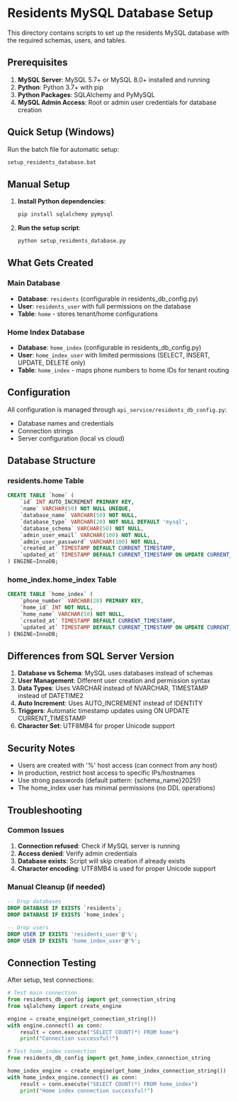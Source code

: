 # Residents MySQL Database Setup

This directory contains scripts to set up the residents MySQL database with the required schemas, users, and tables.

## Prerequisites

1. **MySQL Server**: MySQL 5.7+ or MySQL 8.0+ installed and running
2. **Python**: Python 3.7+ with pip
3. **Python Packages**: SQLAlchemy and PyMySQL
4. **MySQL Admin Access**: Root or admin user credentials for database creation

## Quick Setup (Windows)

Run the batch file for automatic setup:

```bash
setup_residents_database.bat
```

## Manual Setup

1. **Install Python dependencies**:
   ```bash
   pip install sqlalchemy pymysql
   ```

2. **Run the setup script**:
   ```bash
   python setup_residents_database.py
   ```

## What Gets Created

### Main Database
- **Database**: `residents` (configurable in residents_db_config.py)
- **User**: `residents_user` with full permissions on the database
- **Table**: `home` - stores tenant/home configurations

### Home Index Database  
- **Database**: `home_index` (configurable in residents_db_config.py)
- **User**: `home_index_user` with limited permissions (SELECT, INSERT, UPDATE, DELETE only)
- **Table**: `home_index` - maps phone numbers to home IDs for tenant routing

## Configuration

All configuration is managed through `api_service/residents_db_config.py`:

- Database names and credentials
- Connection strings
- Server configuration (local vs cloud)

## Database Structure

### residents.home Table
```sql
CREATE TABLE `home` (
    `id` INT AUTO_INCREMENT PRIMARY KEY,
    `name` VARCHAR(50) NOT NULL UNIQUE,
    `database_name` VARCHAR(50) NOT NULL,
    `database_type` VARCHAR(20) NOT NULL DEFAULT 'mysql',
    `database_schema` VARCHAR(50) NOT NULL,
    `admin_user_email` VARCHAR(100) NOT NULL,
    `admin_user_password` VARCHAR(100) NOT NULL,
    `created_at` TIMESTAMP DEFAULT CURRENT_TIMESTAMP,
    `updated_at` TIMESTAMP DEFAULT CURRENT_TIMESTAMP ON UPDATE CURRENT_TIMESTAMP
) ENGINE=InnoDB;
```

### home_index.home_index Table
```sql
CREATE TABLE `home_index` (
    `phone_number` VARCHAR(20) PRIMARY KEY,
    `home_id` INT NOT NULL,
    `home_name` VARCHAR(50) NOT NULL,
    `created_at` TIMESTAMP DEFAULT CURRENT_TIMESTAMP,
    `updated_at` TIMESTAMP DEFAULT CURRENT_TIMESTAMP ON UPDATE CURRENT_TIMESTAMP
) ENGINE=InnoDB;
```

## Differences from SQL Server Version

1. **Database vs Schema**: MySQL uses databases instead of schemas
2. **User Management**: Different user creation and permission syntax
3. **Data Types**: Uses VARCHAR instead of NVARCHAR, TIMESTAMP instead of DATETIME2
4. **Auto Increment**: Uses AUTO_INCREMENT instead of IDENTITY
5. **Triggers**: Automatic timestamp updates using ON UPDATE CURRENT_TIMESTAMP
6. **Character Set**: UTF8MB4 for proper Unicode support

## Security Notes

- Users are created with '%' host access (can connect from any host)
- In production, restrict host access to specific IPs/hostnames
- Use strong passwords (default pattern: {schema_name}2025!)
- The home_index user has minimal permissions (no DDL operations)

## Troubleshooting

### Common Issues

1. **Connection refused**: Check if MySQL server is running
2. **Access denied**: Verify admin credentials
3. **Database exists**: Script will skip creation if already exists
4. **Character encoding**: UTF8MB4 is used for proper Unicode support

### Manual Cleanup (if needed)

```sql
-- Drop databases
DROP DATABASE IF EXISTS `residents`;
DROP DATABASE IF EXISTS `home_index`;

-- Drop users
DROP USER IF EXISTS 'residents_user'@'%';
DROP USER IF EXISTS 'home_index_user'@'%';
```

## Connection Testing

After setup, test connections:

```python
# Test main connection
from residents_db_config import get_connection_string
from sqlalchemy import create_engine

engine = create_engine(get_connection_string())
with engine.connect() as conn:
    result = conn.execute("SELECT COUNT(*) FROM home")
    print("Connection successful!")

# Test home_index connection  
from residents_db_config import get_home_index_connection_string

home_index_engine = create_engine(get_home_index_connection_string())
with home_index_engine.connect() as conn:
    result = conn.execute("SELECT COUNT(*) FROM home_index")
    print("Home index connection successful!")